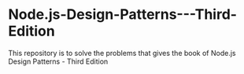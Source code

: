 # Node.js-Design-Patterns---Third-Edition
This repository is to solve the problems that gives the book of Node.js Design Patterns - Third Edition
